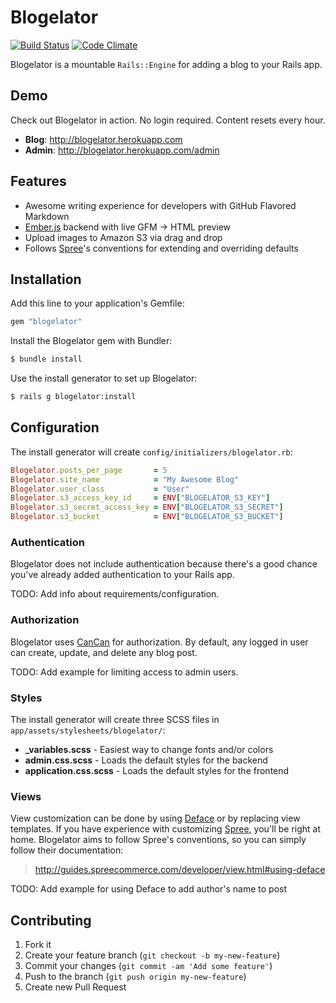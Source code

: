 # Blogelator

[![Build Status](https://travis-ci.org/codelation/blogelator.png?branch=master)](https://travis-ci.org/codelation/blogelator)
[![Code Climate](https://codeclimate.com/github/codelation/blogelator.png)](https://codeclimate.com/github/codelation/blogelator)

Blogelator is a mountable `Rails::Engine` for adding a blog to your Rails app.

## Demo

Check out Blogelator in action. No login required. Content resets every hour.

- **Blog**: <http://blogelator.herokuapp.com>
- **Admin**: <http://blogelator.herokuapp.com/admin>

## Features

- Awesome writing experience for developers with GitHub Flavored Markdown
- [Ember.js](http://emberjs.com) backend with live GFM -> HTML preview
- Upload images to Amazon S3 via drag and drop
- Follows [Spree](https://github.com/spree/spree)'s conventions for extending and overriding defaults

## Installation

Add this line to your application's Gemfile:

```ruby
gem "blogelator"
```

Install the Blogelator gem with Bundler:

```bash
$ bundle install
```

Use the install generator to set up Blogelator:

```bash
$ rails g blogelator:install
```

## Configuration

The install generator will create `config/initializers/blogelator.rb`:

```ruby
Blogelator.posts_per_page       = 5
Blogelator.site_name            = "My Awesome Blog"
Blogelator.user_class           = "User"
Blogelator.s3_access_key_id     = ENV["BLOGELATOR_S3_KEY"]
Blogelator.s3_secret_access_key = ENV["BLOGELATOR_S3_SECRET"]
Blogelator.s3_bucket            = ENV["BLOGELATOR_S3_BUCKET"]
```

### Authentication

Blogelator does not include authentication because there's a good chance
you've already added authentication to your Rails app.

TODO: Add info about requirements/configuration.

### Authorization

Blogelator uses [CanCan](https://github.com/ryanb/cancan) for authorization.
By default, any logged in user can create, update, and delete any blog post.

TODO: Add example for limiting access to admin users.

### Styles

The install generator will create three SCSS files in `app/assets/stylesheets/blogelator/`:

- **_variables.scss** - Easiest way to change fonts and/or colors
- **admin.css.scss** - Loads the default styles for the backend
- **application.css.scss** - Loads the default styles for the frontend

### Views

View customization can be done by using [Deface](https://github.com/spree/deface)
or by replacing view templates. If you have experience with customizing 
[Spree](https://github.com/spree/spree), you'll be right at home. Blogelator
aims to follow Spree's conventions, so you can simply follow their documentation:

> <http://guides.spreecommerce.com/developer/view.html#using-deface>

TODO: Add example for using Deface to add author's name to post

## Contributing

1. Fork it
2. Create your feature branch (`git checkout -b my-new-feature`)
3. Commit your changes (`git commit -am 'Add some feature'`)
4. Push to the branch (`git push origin my-new-feature`)
5. Create new Pull Request
